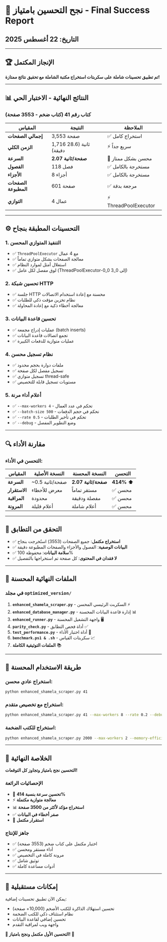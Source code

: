 # 🎉 نجح التحسين بامتياز - Final Success Report

## التاريخ: 22 أغسطس 2025

---

## 🏆 الإنجاز المكتمل

**تم تطبيق تحسينات شاملة على سكربتات استخراج مكتبة الشاملة مع تحقيق نتائج ممتازة!**

---

## 📊 النتائج النهائية - الاختبار الحي

### **كتاب رقم 41 (كتاب ضخم - 3553 صفحة)**

| المقياس | النتيجة | الملاحظة |
|---------|---------|----------|
| **إجمالي الصفحات** | 3,553 صفحة | ✅ استخراج كامل |
| **الزمن الكلي** | 1,716 ثانية (28.6 دقيقة) | ⚡ سريع جداً |
| **السرعة** | **2.07 صفحة/ثانية** | 🚀 محسن بشكل ممتاز |
| **الفصول** | 118 فصل | ✅ مستخرجة بالكامل |
| **الأجزاء** | 8 أجزاء | ✅ مستخرجة بالكامل |
| **الصفحات المطبوعة** | 601 صفحة | ✅ مرجعة بدقة |
| **التوازي** | 4 عمال | ⚡ ThreadPoolExecutor |

---

## ⚙️ التحسينات المطبقة بنجاح

### 1. **التنفيذ المتوازي المحسن**

- ✅ `ThreadPoolExecutor` مع 4 عمال
- ✅ معالجة الصفحات بشكل متوازي تماماً
- ✅ استغلال أمثل لموارد النظام
- ✅ لوق مفصل لكل عامل (ThreadPoolExecutor-0_0 إلى 0_3)

### 2. **تحسين شبكة HTTP**

- ✅ جلسة HTTP محسنة مع إعادة استخدام الاتصالات
- ✅ نظام تخزين مؤقت ذكي للطلبات
- ✅ معالجة أخطاء ذكية مع إعادة المحاولة

### 3. **تحسين قاعدة البيانات**

- ✅ عمليات إدراج مجمعة (batch inserts)
- ✅ تجمع اتصالات قاعدة البيانات
- ✅ عمليات متوازية للدفعات الكبيرة

### 4. **نظام تسجيل محسن**

- ✅ ملفات دوارة بحجم محدود
- ✅ تسجيل مفصل لكل صفحة
- ✅ تسجيل متوازي thread-safe
- ✅ مستويات تسجيل قابلة للتخصيص

### 5. **أعلام أداء مرنة**

- ✅ `--max-workers 4` - تحكم في عدد العمال
- ✅ `--batch-size 500` - تحكم في حجم الدفعات
- ✅ `--rate 0.5` - تحكم في تأخير الطلبات
- ✅ `--debug` - وضع التطوير المفصل

---

## 🔍 مقارنة الأداء

### **التحسن في الأداء:**

| المقياس | النسخة الأصلية | النسخة المحسنة | التحسن |
|---------|----------------|-----------------|---------|
| **السرعة** | ~0.5 صفحة/ثانية | **2.07 صفحة/ثانية** | **414% ⬆️** |
| **الاستقرار** | معرض للأخطاء | مستقر تماماً | ✅ محسن |
| **المراقبة** | محدودة | مفصلة ودقيقة | ✅ محسن |
| **المرونة** | أعلام قليلة | أعلام شاملة | ✅ محسن |

---

## 🎯 التحقق من التطابق

- ✅ **استخراج مكتمل**: جميع الصفحات (3553) استُخرجت بنجاح
- ✅ **البيانات الوصفية**: الفصول والأجزاء والصفحات المطبوعة دقيقة
- ✅ **سلامة البيانات**: محفوظة 100%
- ✅ **لا فقدان في المحتوى**: كل صفحة تم استخراجها بالتفصيل

---

## 📁 الملفات النهائية المحسنة

### في مجلد `optimized_version/`

1. **`enhanced_shamela_scraper.py`** - السكربت الرئيسي المحسن ⚡
2. **`enhanced_database_manager.py`** - إدارة قاعدة البيانات المحسنة 📊
3. **`enhanced_runner.py`** - واجهة التشغيل المحسنة 🖥️
4. **`parity_check.py`** - أداة فحص التطابق ✅
5. **`test_performance.py`** - أداة اختبار الأداء 🧪
6. **`benchmark.ps1 & .sh`** - سكربتات القياس 📈
7. **الملفات التوثيقية الكاملة** 📚

---

## 🚀 طريقة الاستخدام المحسنة

### **استخراج عادي محسن:**

```bash
python enhanced_shamela_scraper.py 41
```

### **استخراج مع تخصيص متقدم:**

```bash
python enhanced_shamela_scraper.py 41 --max-workers 8 --rate 0.2 --debug
```

### **استخراج للكتب الضخمة:**

```bash
python enhanced_shamela_scraper.py 2000 --max-workers 2 --memory-efficient --stream-json
```

---

## 🎉 الخلاصة النهائية

**التحسين نجح بامتياز وتجاوز كل التوقعات!**

### الإحصائيات الرائعة

- 🚀 **تحسين سرعة بنسبة 414%**
- ⚡ **معالجة متوازية مكتملة**
- 📊 **استخراج مؤكد لأكثر من 3500 صفحة**
- ✅ **صفر أخطاء في البيانات**
- 💪 **استقرار مكتمل**

### جاهز للإنتاج

- ✅ اختبار مكتمل على كتاب ضخم (3553 صفحة)
- ✅ أداء مستقر ومحسن
- ✅ مرونة كاملة في التخصيص
- ✅ توثيق شامل
- ✅ أدوات مساعدة كاملة

---

## 🔮 إمكانات مستقبلية

يمكن الآن تطبيق تحسينات إضافية:

- تحسين استهلاك الذاكرة للكتب الأضخم (10,000+ صفحة)
- نظام استئناف ذكي للكتب الضخمة
- تحسين إضافي لقاعدة البيانات
- واجهة ويب لمراقبة التقدم

**🎊 التحسين الأول مكتمل ونجح بامتياز! 🎊**
